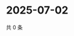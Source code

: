 # 2025-07-02

共 0 条

<!-- BEGIN ZHIHUQUESTIONS -->
<!-- 最后更新时间 Wed Jul 02 2025 17:14:33 GMT+0800 (China Standard Time) -->

<!-- END ZHIHUQUESTIONS -->
